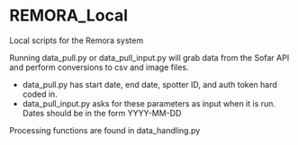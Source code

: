 # REMORA_Local
Local scripts for the Remora system

Running data_pull.py or data_pull_input.py will grab data from the Sofar API and perform conversions to csv and image files.
- data_pull.py has start date, end date, spotter ID, and auth token hard coded in.
- data_pull_input.py asks for these parameters as input when it is run. Dates should be in the form YYYY-MM-DD

Processing functions are found in data_handling.py
